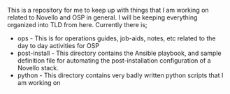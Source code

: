 This is a repository for me to keep up with things that I am working on related to Novello and OSP in general.  I will be keeping everything organized into TLD from here.  Currently there is;

* ops - This is for operations guides, job-aids, notes, etc related to the day to day activities for OSP
* post-install - This directory contains the Ansible playbook, and sample definition file for automating the post-installation configuration of a Novello stack.
* python - This directory contains very badly written python scripts that I am working on

